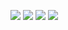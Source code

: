 ![](https://media.discordapp.net/attachments/1029702100466286672/1029773941067231253/unknown.png?width=390&height=243)
![](https://media.discordapp.net/attachments/1029702100466286672/1029774282290647113/unknown.png?width=198&height=123)
![](https://media.discordapp.net/attachments/1029702100466286672/1029774451723743312/unknown.png?width=457&height=406)
![](https://media.discordapp.net/attachments/1029702100466286672/1029774503968002089/unknown.png?width=233&height=118)

